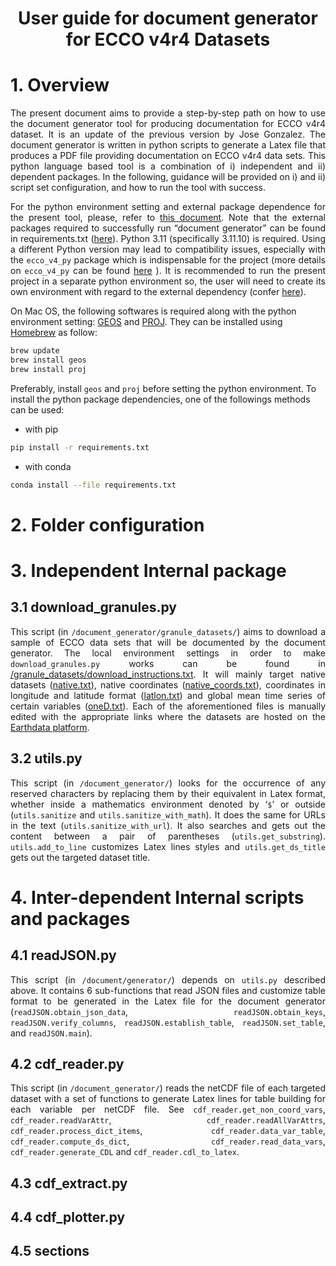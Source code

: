<h1 align="center">
User guide for document generator for ECCO v4r4 Datasets
</h1>

<h1>1. Overview</h1>

<div align="justify">
The present document aims to provide a step-by-step path on how to use the document generator tool for producing documentation for ECCO v4r4 dataset. It is an update of the previous version by Jose Gonzalez. The document generator is written in python scripts to generate a Latex file that produces a PDF file providing documentation on ECCO v4r4 data sets. This python language based tool is a combination of i) independent and ii) dependent packages. In the following, guidance will be provided on i) and ii) script set configuration, and how to run the tool with success.
</div>

<div align="justify">
  
For the python environment setting and external package dependence for the present tool, please, refer to [this document](/document_generator/guid_doc_Jose_Gonzalez/instructions.md/). Note that the external packages required to successfully run “document generator” can be found in requirements.txt ([here](/requirements.txt/)). Python 3.11 (specifically 3.11.10) is required. Using a different Python version may lead to compatibility issues, especially with the `ecco_v4_py` package which is indispensable for the project (more details on `ecco_v4_py` can be found [here](https://ecco-v4-python-tutorial.readthedocs.io/Installing_Python_and_Python_Packages.html) ). It is recommended to run the present project in a separate python environment so, the user will need to create its own environment with regard to the external dependency (confer [here](/requirements.txt/)).

</div>

On Mac OS, the following softwares is required along with the python environment setting: [GEOS](https://libgeos.org/) and [PROJ](https://proj.org/en/stable/). They can be installed using [Homebrew](https://brew.sh/) as follow:

```bash
brew update
brew install geos
brew install proj
```

Preferably, install `geos` and `proj` before setting the python environment. To install the python package dependencies, one of the followings methods can be used:

- with pip

```bash
pip install -r requirements.txt
```

- with conda

```bash
conda install --file requirements.txt
```

<h1>2. Folder configuration</h1>

<h1>3. Independent Internal package</h1>

<h2>3.1 download_granules.py</h2>
<div align="justify">

This script (in `/document_generator/granule_datasets/`) aims to download a sample of ECCO data sets that will be documented by the document generator. The local environment settings in order to make `download_granules.py` works can be found in [/granule_datasets/download_instructions.txt](/granule_datasets/download_instructions.txt/). It will mainly target native datasets ([native.txt](/granule_datasets/native.txt)), native coordinates ([native_coords.txt](/granule_datasets/native_coords.txt)), coordinates in longitude and latitude format ([latlon.txt](/granule_datasets/latlon.txt)) and global mean time series of certain variables ([oneD.txt](/granule_datasets/oneD.txt/)). Each of the aforementioned files is manually edited with the appropriate links where the datasets are hosted on the [Earthdata platform](https://search.earthdata.nasa.gov/search).

</div>

<h2>3.2 utils.py</h2>
<div align="justify">

This script (in `/document_generator/`) looks for the occurrence of any reserved characters by replacing them by their equivalent in Latex format, whether inside a mathematics environment denoted by ‘`$`’ or outside (`utils.sanitize` and `utils.sanitize_with_math`). It does the same for URLs in the text (`utils.sanitize_with_url`). It also searches and gets out the content between a pair of parentheses (`utils.get_substring`). `utils.add_to_line` customizes Latex lines styles and `utils.get_ds_title` gets out the targeted dataset title.

</div>

<h1>4. Inter-dependent Internal scripts and packages</h1>
<h2>4.1 readJSON.py</h2>
<div align="justify">

This script (in `/document/generator/`) depends on `utils.py` described above. It contains 6 sub-functions that read JSON files and customize table format to be generated in the Latex file for the document generator (`readJSON.obtain_json_data`, `readJSON.obtain_keys`, `readJSON.verify_columns`, `readJSON.establish_table`, `readJSON.set_table`, and `readJSON.main`).

</div>

<h2>4.2 cdf_reader.py</h2>
<div align="justify">

This script (in `/document_generator/`) reads the netCDF file of each targeted dataset with a set of functions to generate Latex lines for table building for each variable per netCDF file. See `cdf_reader.get_non_coord_vars`, `cdf_reader.readVarAttr`, `cdf_reader.readAllVarAttrs`, `cdf_reader.process_dict_items`, `cdf_reader.data_var_table`, `cdf_reader.compute_ds_dict`, `cdf_reader.read_data_vars`, `cdf_reader.generate_CDL` and `cdf_reader.cdl_to_latex`.

</div>

<h2>4.3 cdf_extract.py</h2>
<div align="justify">

</div>

<h2>4.4 cdf_plotter.py</h2>
<div align="justify">

</div>

<h2>4.5 sections</h2>
<div align="justify">

</div>
